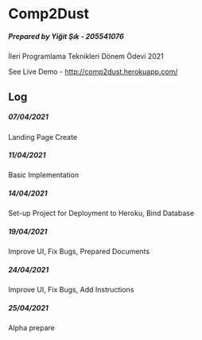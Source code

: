 # Comp2Dust

##### Prepared by Yiğit Şık - 205541076

İleri Programlama Teknikleri Dönem Ödevi 2021

See Live Demo - http://comp2dust.herokuapp.com/

## Log

##### 07/04/2021

Landing Page Create

##### 11/04/2021

Basic Implementation

##### 14/04/2021

Set-up Project for Deployment to Heroku, Bind Database

##### 19/04/2021

Improve UI, Fix Bugs, Prepared Documents

##### 24/04/2021

Improve UI, Fix Bugs, Add Instructions

##### 25/04/2021

Alpha prepare


